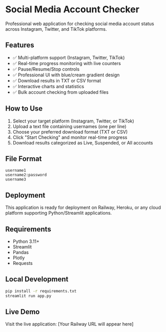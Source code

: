 # Social Media Account Checker

Professional web application for checking social media account status across Instagram, Twitter, and TikTok platforms.

## Features

- ✅ Multi-platform support (Instagram, Twitter, TikTok)
- ✅ Real-time progress monitoring with live counters
- ✅ Pause/Resume/Stop controls
- ✅ Professional UI with blue/cream gradient design
- ✅ Download results in TXT or CSV format
- ✅ Interactive charts and statistics
- ✅ Bulk account checking from uploaded files

## How to Use

1. Select your target platform (Instagram, Twitter, or TikTok)
2. Upload a text file containing usernames (one per line)
3. Choose your preferred download format (TXT or CSV)
4. Click "Start Checking" and monitor real-time progress
5. Download results categorized as Live, Suspended, or All accounts

## File Format

```
username1
username2:password
username3
```

## Deployment

This application is ready for deployment on Railway, Heroku, or any cloud platform supporting Python/Streamlit applications.

## Requirements

- Python 3.11+
- Streamlit
- Pandas
- Plotly
- Requests

## Local Development

```bash
pip install -r requirements.txt
streamlit run app.py
```

## Live Demo

Visit the live application: [Your Railway URL will appear here]